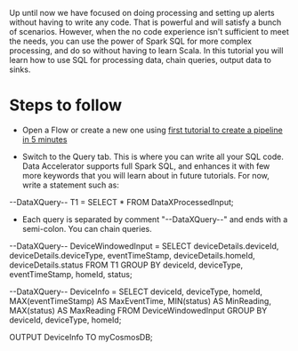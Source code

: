 Up until now we have focused on doing processing and setting up alerts without having to write any code. That is powerful and will satisfy a bunch of scenarios. However, when the no code experience isn't sufficient to meet the needs, you can use the power of Spark SQL for more complex processing, and do so without having to learn Scala. In this tutorial you will learn how to use SQL for processing data, chain queries, output data to sinks. 

# Steps to follow
- Open a Flow or create a new one using [first tutorial to create a pipeline in 5 minutes](Creating-your-first-pipeline-in-5-minutes!)

- Switch to the Query tab. This is where you can write all your SQL code. Data Accelerator supports full Spark SQL, and enhances it with few more keywords that you will learn about in future tutorials. For now, write a statement such as:<br/>

--DataXQuery--
T1 = SELECT * FROM DataXProcessedInput;

* Each query is separated by comment "--DataXQuery--" and ends with a semi-colon. You can chain queries.

--DataXQuery--
DeviceWindowedInput = SELECT 
                        deviceDetails.deviceId,
                        deviceDetails.deviceType,
                        eventTimeStamp,
                        deviceDetails.homeId,
                        deviceDetails.status
                    FROM T1 
                   GROUP BY deviceId, deviceType, eventTimeStamp, homeId, status;

--DataXQuery--
DeviceInfo = SELECT 
                    deviceId,
                    deviceType,
                    homeId,
                    MAX(eventTimeStamp) AS MaxEventTime,
                    MIN(status) AS MinReading,
                    MAX(status) AS MaxReading
                FROM DeviceWindowedInput
                GROUP BY deviceId, deviceType, homeId;

OUTPUT DeviceInfo TO myCosmosDB;

